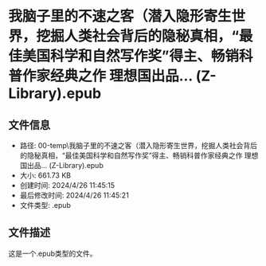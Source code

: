 ﻿# 我脑子里的不速之客（潜入隐形寄生世界，挖掘人类社会背后的隐秘真相，“最佳美国科学和自然写作奖”得主、畅销科普作家经典之作 理想国出品... (Z-Library).epub

## 文件信息
- 路径: 00-temp\我脑子里的不速之客（潜入隐形寄生世界，挖掘人类社会背后的隐秘真相，“最佳美国科学和自然写作奖”得主、畅销科普作家经典之作 理想国出品... (Z-Library).epub
- 大小: 661.73 KB
- 创建时间: 2024/4/26 11:45:15
- 最后修改时间: 2024/4/26 11:45:21
- 文件类型: .epub

## 文件描述
这是一个.epub类型的文件。

